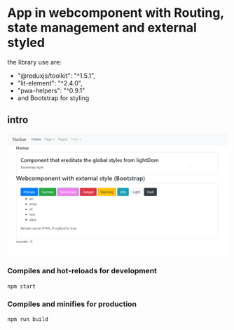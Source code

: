 # App in webcomponent with Routing, state management and external styled
the library use are:
*   "@reduxjs/toolkit": "^1.5.1",
*   "lit-element": "^2.4.0",
*   "pwa-helpers": "^0.9.1"
*    and Bootstrap for styling
## intro
![screen](https://github.com/ianes1978/webcomponent-app-starter/blob/master/images/screenshot.PNG)



### Compiles and hot-reloads for development
```
npm start
```

### Compiles and minifies for production
```
npm run build
```

